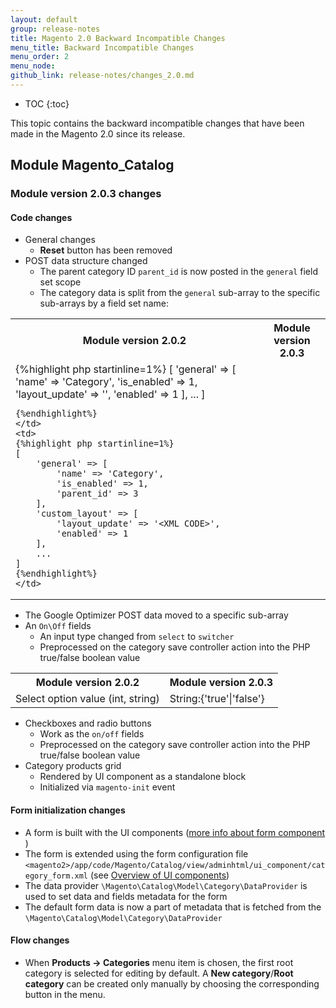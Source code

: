 ```yaml
---
layout: default
group: release-notes
title: Magento 2.0 Backward Incompatible Changes
menu_title: Backward Incompatible Changes
menu_order: 2
menu_node: 
github_link: release-notes/changes_2.0.md
---
```


* TOC
{:toc}

This topic contains the backward incompatible changes that have been made in the Magento 2.0 since its release.

## Module Magento_Catalog

### Module version 2.0.3 changes

#### Code changes

* General changes
  * **Reset** button has been removed
* POST data structure changed
  * The parent category ID `parent_id` is now posted in the `general` field set scope
  * The category data is split from the `general` sub-array to the specific sub-arrays by a field set name:
    
<table>
  <tr>
    <th>Module version 2.0.2</th>
    <th>Module version 2.0.3</th>
  </tr>
  <tr>
    <td>
    {%highlight php startinline=1%}
    [
        'general' => [
            'name' => 'Category',
            'is_enabled' => 1,
            'layout_update' => '<XML CODE>',
            'enabled' => 1
        ],
        ...
    ]
    
    {%endhighlight%}
    </td>
    <td>
    {%highlight php startinline=1%}
    [
        'general' => [
            'name' => 'Category',
            'is_enabled' => 1,
            'parent_id' => 3
        ],
        'custom_layout' => [
            'layout_update' => '<XML CODE>',
            'enabled' => 1
        ],
        ...
    ]
    {%endhighlight%}
    </td>
  </tr>
</table>

* The Google Optimizer POST data moved to a specific sub-array
* An `On\Off` fields 
  * An input type changed from `select` to `switcher`
  * Preprocessed on the category save controller action into the PHP true/false boolean value
    
<table>
  <tr>
    <th>Module version 2.0.2</th>
    <th>Module version 2.0.3</th>
  </tr>
  <tr>
    <td>
    Select option value (int, string)
    </td>
    <td>
    String:{'true'|'false'}
    </td>
  </tr>
</table>

* Checkboxes and radio buttons
  * Work as the `on/off` fields
  * Preprocessed on the category save controller action into the PHP true/false boolean value
* Category products grid
  * Rendered by UI component as a standalone block
  * Initialized via `magento-init` event

#### Form initialization changes

* A form is built with the UI components ([more info about form component](http://devdocs.magento.com/guides/v2.0/ui-components/ui-form.html) )
* The form is extended using the form configuration file `<magento2>/app/code/Magento/Catalog/view/adminhtml/ui_component/category_form.xml` (see [Overview of UI components](http://devdocs.magento.com/guides/v2.0/ui-components/ui-definition.html))
* The data provider `\Magento\Catalog\Model\Category\DataProvider` is used to set data and fields metadata for the form
* The default form data is now a part of metadata that is fetched from the `\Magento\Catalog\Model\Category\DataProvider`

#### Flow changes

* When **Products -> Categories** menu item is chosen, the first root category is selected for editing by default. A **New category**/**Root category** can be created only manually by choosing the corresponding button in the menu.